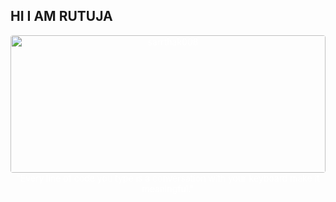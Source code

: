 ## HI I AM RUTUJA 
<p align="center" style="color:white"><img src="" alt="sarrthak008" width="100%" height="220px" style="border-radius:4px"/>"Every line of code you type is a conversation with your keyboard make it meaningful."</p> 
  
<!--
**rutujaa121/rutujaa121** is a ✨ _special_ ✨ repository because its `README.md` (this file) appears on your GitHub profile.

Here are some ideas to get you started:

- 🔭 I’m currently working on ...
- 🌱 I’m currently learning ...
- 👯 I’m looking to collaborate on ...
- 🤔 I’m looking for help with ...
- 💬 Ask me about ...
- 📫 How to reach me: ...
- 😄 Pronouns: ...
- ⚡ Fun fact: ...
-->
